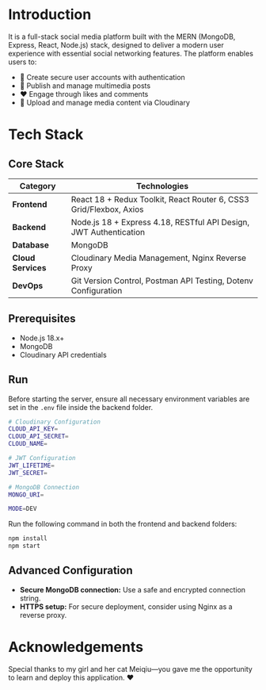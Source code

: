 # Introduction
It is a full-stack social media platform built with the MERN (MongoDB, Express, React, Node.js) stack, designed to deliver a modern user experience with essential social networking features. The platform enables users to:

- 🔐 Create secure user accounts with authentication
- 📝 Publish and manage multimedia posts
- ❤️ Engage through likes and comments
- 📸 Upload and manage media content via Cloudinary

# Tech Stack
## Core Stack
| Category         | Technologies                                                                 |
|------------------|------------------------------------------------------------------------------|
| **Frontend**     | React 18 + Redux Toolkit, React Router 6, CSS3 Grid/Flexbox, Axios           |
| **Backend**      | Node.js 18 + Express 4.18, RESTful API Design, JWT Authentication            |
| **Database**     | MongoDB                                                                      |
| **Cloud Services**| Cloudinary Media Management, Nginx Reverse Proxy                            |
| **DevOps**       | Git Version Control, Postman API Testing, Dotenv Configuration               |

## Prerequisites
- Node.js 18.x+
- MongoDB
- Cloudinary API credentials

## Run

Before starting the server, ensure all necessary environment variables are set in the `.env` file inside the backend folder.

```bash
# Cloudinary Configuration
CLOUD_API_KEY=
CLOUD_API_SECRET=
CLOUD_NAME=

# JWT Configuration
JWT_LIFETIME=
JWT_SECRET=

# MongoDB Connection
MONGO_URI=

MODE=DEV
```
Run the following command in both the frontend and backend folders: 
```bash
npm install
npm start  
```

## Advanced Configuration

- **Secure MongoDB connection:** Use a safe and encrypted connection string.
- **HTTPS setup:** For secure deployment, consider using Nginx as a reverse proxy.

# Acknowledgements
Special thanks to my girl and her cat Meiqiu—you gave me the opportunity to learn and deploy this application. ❤️